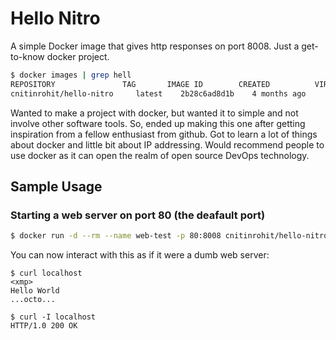 # Hello Nitro

A simple Docker image that gives http responses on port 8008. Just a get-to-know docker project.

```bash
$ docker images | grep hell
REPOSITORY               TAG       IMAGE ID        CREATED          VIRTUAL SIZE
cnitinrohit/hello-nitro     latest    2b28c6ad8d1b    4 months ago     1.2MB
```

Wanted to make a project with docker, but wanted it to simple and not involve other software tools. So,
ended up making this one after getting inspiration from a fellow enthusiast from github.
Got to learn a lot of things about docker and little bit about IP addressing. Would recommend people
to use docker as it can open the realm of open source DevOps technology.

## Sample Usage

### Starting a web server on port 80 (the deafault port)

```bash
$ docker run -d --rm --name web-test -p 80:8008 cnitinrohit/hello-nitro
```

You can now interact with this as if it were a dumb web server:

```
$ curl localhost
<xmp>
Hello World
...octo...
```

```
$ curl -I localhost
HTTP/1.0 200 OK
```
